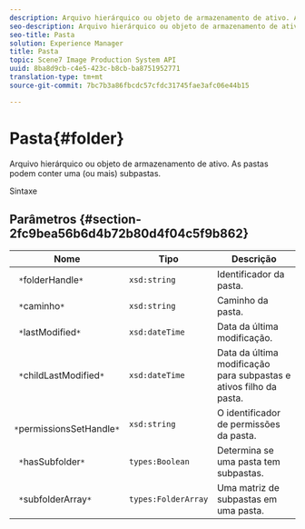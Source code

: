 ```yaml
---
description: Arquivo hierárquico ou objeto de armazenamento de ativo. As pastas podem conter uma (ou mais) subpastas.
seo-description: Arquivo hierárquico ou objeto de armazenamento de ativo. As pastas podem conter uma (ou mais) subpastas.
seo-title: Pasta
solution: Experience Manager
title: Pasta
topic: Scene7 Image Production System API
uuid: 8ba8d9cb-c4e5-423c-b8cb-ba8751952771
translation-type: tm+mt
source-git-commit: 7bc7b3a86fbcdc57cfdc31745fae3afc06e44b15

---
```



# Pasta{#folder}

Arquivo hierárquico ou objeto de armazenamento de ativo. As pastas podem conter uma (ou mais) subpastas.

Sintaxe

## Parâmetros {#section-2fc9bea56b6d4b72b80d4f04c5f9b862}

| Nome | Tipo | Descrição |
|---|---|---|
| ` *`folderHandle`*` | `xsd:string` | Identificador da pasta. |
| ` *`caminho`*` | `xsd:string` | Caminho da pasta. |
| ` *`lastModified`*` | `xsd:dateTime` | Data da última modificação. |
| ` *`childLastModified`*` | `xsd:dateTime` | Data da última modificação para subpastas e ativos filho da pasta. |
| ` *`permissionsSetHandle`*` | `xsd:string` | O identificador de permissões da pasta. |
| ` *`hasSubfolder`*` | `types:Boolean` | Determina se uma pasta tem subpastas. |
| ` *`subfolderArray`*` | `types:FolderArray` | Uma matriz de subpastas em uma pasta. |

